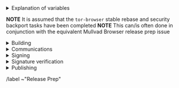 <details>
  <summary>Explanation of variables</summary>

- `$(BUILD_SERVER)` : the server the main builder is using to build a tor-browser release
- `$(BUILDER)` : whomever is building the release on the $(BUILD_SERVER)
  - **example** : `pierov`
- `$(STAGING_SERVER)` : the server the signer is using to to run the signing process
- `$(ESR_VERSION)` : the Mozilla defined ESR version, used in various places for building tor-browser tags, labels, etc
  - **example** : `91.6.0`
- `$(TOR_BROWSER_MAJOR)` : the Tor Browser major version
  - **example** : `11`
- `$(TOR_BROWSER_MINOR)` : the Tor Browser minor version
  - **example** : either `0` or `5`; Alpha's is always `(Stable + 5) % 10`
- `$(TOR_BROWSER_VERSION)` : the Tor Browser version in the format
  - **example** : `12.5a3`, `12.0.3`
- `$(BUILD_N)` : a project's build revision within a its branch; this is separate from the `$(TOR_BROWSER_BUILD_N)` value; many of the Firefox-related projects have a `$(BUILD_N)` suffix and may differ between projects even when they contribute to the same build.
  - **example** : `build1`
- `$(TOR_BROWSER_BUILD_N)` : the tor-browser build revision for a given Tor Browser release; used in tagging git commits
  - **example** : `build2`
  - **NOTE** : A project's `$(BUILD_N)` and `$(TOR_BROWSER_BUILD_N)` may be the same, but it is possible for them to diverge. For example :
    - if we have multiple Tor Browser releases on a given ESR branch the two will become out of sync as the `$(BUILD_N)` value will increase, while the `$(TOR_BROWSER_BUILD_N)` value may stay at `build1` (but the `$(TOR_BROWSER_VERSION)` will increase)
    - if we have build failures unrelated to `tor-browser`, the `$(TOR_BROWSER_BUILD_N)` value will increase while the `$(BUILD_N)` will stay the same.
- `$(TOR_BROWSER_VERSION)` : the published Tor Browser version
    - **example** : `11.5a6`, `11.0.7`
- `$(TBB_BUILD_TAG)` : the `tor-browser-build` build tag used to build a given Tor Browser version
    - **example** : `tbb-12.5a7-build1`
</details>

**NOTE** It is assumed that the `tor-browser` stable rebase and security backport tasks have been completed
**NOTE** This can/is often done in conjunction with the equivalent Mullvad Browser release prep issue

<details>
  <summary>Building</summary>

### tor-browser-build: https://gitlab.torproject.org/tpo/applications/tor-browser-build.git
Tor Browser Alpha (and Nightly) are on the `main` branch

- [ ] Update `rbm.conf`
  - [ ] `var/torbrowser_version` : update to next version
  - [ ] `var/torbrowser_build` : update to `$(TOR_BROWSER_BUILD_N)`
  - [ ] ***(Desktop Only)***`var/torbrowser_incremental_from` : update to previous Desktop version
    - **NOTE**: We try to build incrementals for the previous 3 desktop versions except in the case of a watershed update
    - **IMPORTANT**: Really *actually* make sure this is the previous Desktop version or else the `make torbrowser-incrementals-*` step will fail
- [ ] Update Desktop-specific build configs
  - [ ] Update `projects/firefox/config`
    - [ ] `browser_build` : update to match `tor-browser` tag
    - [ ] ***(Optional)*** `var/firefox_platform_version` : update to latest `$(ESR_VERSION)` if rebased
- [ ] Update Android-specific build configs
  - [ ] Update `projects/geckoview/config`
    - [ ] `browser_build` : update to match `tor-browser` tag
    - [ ] ***(Optional)*** `var/geckoview_version` : update to latest `$(ESR_VERSION)` if rebased
  - [ ] ***(Optional)*** Update `projects/tor-android-service/config`
    - [ ] `git_hash` : update with `HEAD` commit of project's `main` branch
  - [ ] ***(Optional)*** Update `projects/application-services/config`:
    **NOTE** we don't currently have any of our own patches for this project
    - [ ] `git_hash` : update to appropriate git commit associated with `$(ESR_VERSION)`
  - [ ] ***(Optional)*** Update `projects/firefox-android/config`:
    - [ ] `fenix_version` : update to match alpha `firefox-android` build tag
    - [ ] `browser_branch` : update to match alpha `firefox-android` build tag
    - [ ] `browser_build` : update to match alpha `firefox-android` build tag
  - [ ] Update allowed_addons.json by running (from `tor-browser-build` root):
    - `./tools/fetch_allowed_addons.py > projects/browser/allowed_addons.json`
- [ ] Update `projects/translation/config`:
  - [ ] run `make list_translation_updates-alpha` to get updated hashes
  - [ ] `steps/base-browser/git_hash` : update with `HEAD` commit of project's `base-browser` branch
  - [ ] `steps/tor-browser/git_hash` : update with `HEAD` commit of project's `tor-browser` branch
  - [ ] `steps/fenix/git_hash` : update with `HEAD` commit of project's `fenix-torbrowserstringsxml` branch
- [ ] Update common build configs
  - [ ] Check for NoScript updates here : https://addons.mozilla.org/en-US/firefox/addon/noscript
    - [ ] ***(Optional)*** If new version available, update `noscript` section of `input_files` in `projects/browser/config`
      - [ ] `URL`
      - [ ] `sha256sum`
  - [ ] Check for OpenSSL updates here : https://www.openssl.org/source/
    - [ ] ***(Optional)*** If new 3.0.X version available, update `projects/openssl/config`
      - [ ] `version` : update to next 3.0.X version
      - [ ] `input_files/sha256sum` : update to sha256 sum of source tarball
  - [ ] Check for zlib updates here: https://github.com/madler/zlib/releases
    - [ ] **(Optional)** If new tag available, update `projects/zlib/config`
      - [ ] `version` : update to next release tag
  - [ ] Check for tor updates here : https://gitlab.torproject.org/tpo/core/tor/-/tags
    - [ ] ***(Optional)*** Update `projects/tor/config`
      - [ ] `version` : update to latest `-alpha` tag or release tag if newer (ping dgoulet or ahf if unsure)
  - [ ] Check for go updates here : https://go.dev/dl
    - **NOTE** : In general, Tor Browser Alpha uses the latest Stable major series Go version, but there are sometimes exceptions. Check with the anti-censorship team before doing a major version update in case there is incompatibilities.
    - [ ] ***(Optional)*** Update `projects/go/config`
      - [ ] `version` : update go version
      - [ ] `input_files/sha256sum` for `go` : update sha256sum of archive (sha256 sums are displayed on the go download page)
  - [ ] Check for manual updates by running (from `tor-browser-build` root): `./tools/fetch-manual.py`
    - [ ] ***(Optional)*** If new version is available:
      - [ ] Upload the downloaded `manual_$PIPELINEID.zip` file to `tb-build-02.torproject.org`
      - [ ] Deploy to `tb-builder`'s `public_html` directory:
        - `sudo -u tb-builder cp manual_$PIPELINEID.zip ~tb-builder/public_html/.`
      - [ ] Update `projects/manual/config`:
        - [ ] Change the `version` to `$PIPELINEID`
        - [ ] Update `sha256sum` in the `input_files` section
- [ ] Update `ChangeLog-TBB.txt`
  - [ ] Ensure `ChangeLog-TBB.txt` is sync'd between alpha and stable branches
  - [ ] Check the linked issues: ask people to check if any are missing, remove the not fixed ones
  - [ ] Run `./tools/fetch-changelogs.py $(ISSUE_NUMBER) --date $date $updateArgs`
    - Make sure you have `requests` installed (e.g., `apt install python3-requests`)
    - The first time you run this script you will need to generate an access token; the script will guide you
    - `$updateArgs` should be these arguments, depending on what you actually updated:
      - [ ] `--firefox` (be sure to include esr at the end if needed, which is usually the case)
      - [ ] `--tor`
      - [ ] `--no-script`
      - [ ] `--openssl`
      - [ ] `--zlib`
      - [ ] `--go`
      - E.g., `./tools/fetch-changelogs.py 41028 --date 'December 19 2023' --firefox 115.6.0esr --tor 0.4.8.10 --no-script 11.4.29 --zlib 1.3 --go 1.21.5 --openssl 3.0.12`
    - `--date $date` is optional, if omitted it will be the date on which you run the command
  - [ ] Copy the output of the script to the beginning of `ChangeLog-TBB.txt` and adjust its output
- [ ] Open MR with above changes, using the template for release preparations
- [ ] Merge
- [ ] Sign+Tag
  - **NOTE** this must be done by one of:
    - boklm
    - dan
    - ma1
    - pierov
    - richard
  - [ ] Run: `make torbrowser-signtag-alpha`
  - [ ] Push tag to `upstream`
- [ ] Build the tag:
  - Run `make torbrowser-alpha && make torbrowser-incrementals-alpha`
    - [ ] Tor Project build machine
    - [ ] Local developer machine
  - [ ] Submit build request to Mullvad infrastructure:
    - **NOTE** this requires a devmole authentication token
    - Run `make torbrowser-kick-devmole-build`
- [ ] Ensure builders have matching builds

</details>

<details>
  <summary>Communications</summary>

### notify stakeholders
- [ ] **(Once builds confirmed matching)** Email tor-qa mailing list with release information
  - [ ] tor-qa: tor-qa@lists.torproject.org
  - **Subject**
    ```
    Tor Browser $(TOR_BROWSER_VERION) (Android, Windows, macOS, Linux)
    ```
  - **Body**
    ```
    Hello,

    Unsigned Tor Browser $(TOR_BROWSER_VERSION) alpha candidate builds are now available for testing:

    - https://tb-build-02.torproject.org/~$(BUILDER)/builds/alpha/unsigned/$(TOR_BROWSER_VERSION)/

    The full changelog can be found here:

    - https://gitlab.torproject.org/tpo/applications/tor-browser-build/-/raw/$(TBB_BUILD_TAG)/projects/browser/Bundle-Data/Docs-TBB/ChangeLog.txt
    ```
- [ ] ***(Optional, only around build/packaging changes)*** Email packagers:
  - [ ] Tails dev mailing list: tails-dev@boum.org
  - [ ] Guardian Project: nathan@guardianproject.info
  - [ ] FreeBSD port: freebsd@sysctl.cz <!-- Gitlab user maxfx -->
  - [ ] OpenBSD port: caspar@schutijser.com <!-- Gitlab user cschutijser -->
  - [ ] Note any changes which may affect packaging/downstream integration
- [ ] ***(Optional, after ESR migration)*** Email external partners:
  - [ ] Cloudflare: ask-research@cloudflare.com
    - **NOTE** :  We need to provide them with updated user agent string so they can update their internal machinery to prevent Tor Browser users from getting so many CAPTCHAs
  - [ ]  Startpage: admin@startpage.com
    - **NOTE** : Startpage also needs the updated user-agent string for better experience on their onion service sites.

</details>

<details>
  <summary>Signing</summary>

### release signing
- **NOTE** : In practice, it's most efficient to have the blog post and website updates ready to merge, since signing doesn't take very long
- [ ] Assign this issue to the signer, one of:
  - boklm
  - richard
- [ ] On `$(STAGING_SERVER)`, ensure updated:
  - [ ] `tor-browser-build` is on the right commit: `git tag -v tbb-$(TOR_BROWSER_VERSION)-$(TOR_BROWSER_BUILD_N) && git checkout tbb-$(TOR_BROWSER_VERSION)-$(TOR_BROWSER_BUILD_N)`
  - [ ] `tor-browser-build/tools/signing/set-config.hosts`
    - `ssh_host_builder` : ssh hostname of machine with unsigned builds
      - **NOTE** : `tor-browser-build` is expected to be in the `$HOME` directory)
    - `ssh_host_linux_signer` : ssh hostname of linux signing machine
  - [ ] `tor-browser-build/tools/signing/set-config.rcodesign-appstoreconnect`
    - `appstoreconnect_api_key_path` : path to json file containing appstoreconnect api key infos
  - [ ] `set-config.update-responses`
    - `update_responses_repository_dir` : directory where you cloned `git@gitlab.torproject.org:tpo/applications/tor-browser-update-responses.git`
  - [ ] `tor-browser-build/tools/signing/set-config.tbb-version`
    - `tbb_version` : tor browser version string, same as `var/torbrowser_version` in `rbm.conf` (examples: `11.5a12`, `11.0.13`)
    - `tbb_version_build` : the tor-browser-build build number (if `var/torbrowser_build` in `rbm.conf` is `buildN` then this value is `N`)
    - `tbb_version_type` : either `alpha` for alpha releases or `release` for stable releases
- [ ] On `$(STAGING_SERVER)` in a separate `screen` session, ensure tor daemon is running with SOCKS5 proxy on the default port 9050
- [ ] On `$(STAGING_SERVER)` in a separate `screen` session, run do-all-signing script:
  - `cd tor-browser-build/tools/signing/`
  - `./do-all-signing.torbrowser`
- **NOTE**: at this point the signed binaries should have been copied to `staticiforme`
- [ ] Update `staticiforme.torproject.org`:
  - From `screen` session on `staticiforme.torproject.org`:
  - [ ] Static update components : `static-update-component cdn.torproject.org && static-update-component dist.torproject.org`
  - [ ] Enable update responses : `sudo -u tb-release ./deploy_update_responses-alpha.sh`
  - [ ] Remove old release data from following places:
    - **NOTE** : Skip this step if we need to hold on to older versions for some reason (for example, this is an Andoid or Desktop-only release, or if we need to hold back installers in favor of build-to-build updates if there are signing issues, etc)
    - [ ] `/srv/cdn-master.torproject.org/htdocs/aus1/torbrowser`
    - [ ] `/srv/dist-master.torproject.org/htdocs/torbrowser`
  - [ ] Static update components (again) : `static-update-component cdn.torproject.org && static-update-component dist.torproject.org`

</details>

<details>
  <summary>Signature verification</summary>

  <details>
    <summary>Check whether the .exe files got properly signed and timestamped</summary>

```bash
# Point OSSLSIGNCODE to your osslsigncode binary
pushd tor-browser-build/${channel}/signed/$TORBROWSER_VERSION
OSSLSIGNCODE=/path/to/osslsigncode
../../../tools/authenticode_check.sh
popd
```

  </details>
  <details>
    <summary>Check whether the MAR files got properly signed</summary>

```bash
# Point NSSDB to your nssdb containing the mar signing certificate
# Point SIGNMAR to your signmar binary
# Point LD_LIBRARY_PATH to your mar-tools directory
pushd tor-browser-build/${channel}/signed/$TORBROWSER_VERSION
NSSDB=/path/to/nssdb
SIGNMAR=/path/to/mar-tools/signmar
LD_LIBRARY_PATH=/path/to/mar-tools/
../../../tools/marsigning_check.sh
popd
```

  </details>
</details>

<details>
  <summary>Publishing</summary>

### Google Play: https://play.google.com/apps/publish
- [ ] Publish APKs to Google Play:
  - Select `Tor Browser (Alpha)` app
  - Navigate to `Release > Production` and click `Create new release` button:
    - Upload the `tor-browser-android-*.apk` APKs
    - Update Release Name to Tor Browser version number
    - Update Release Notes
    - Next to 'Release notes', click `Copy from a previous release`
    - Edit blog post url to point to most recent blog post
  - Save, review, and configure rollout percentage
    - [ ] 25% rollout when publishing a scheduled update
    - [ ] 100% rollout when publishing a security-driven release
  - [ ] Update rollout percentage to 100% after confirmed no major issues

### website: https://gitlab.torproject.org/tpo/web/tpo.git
- [ ] `databags/versions.ini` : Update the downloads versions
    - `torbrowser-stable/version` : sort of a catch-all for latest stable version
    - `torbrowser-alpha/version` : sort of a catch-all for latest stable version
    - `torbrowser-*-stable/version` : platform-specific stable versions
    - `torbrowser-*-alpha/version` : platform-specific alpha versions
    - `tor-stable`,`tor-alpha` : set by tor devs, do not touch
- [ ] Push to origin as new branch, open 'Draft :' MR
- [ ] Remove `Draft:` from MR once signed-packages are accessible on https://dist.torproject.org
- [ ] Merge
- [ ] Publish after CI passes and builds are published

### blog: https://gitlab.torproject.org/tpo/web/blog.git
- [ ] Run `tools/signing/create-blog-post` which should create the new blog post from a template (edit set-config.blog to set you local blog directory)
  - [ ] Note any ESR update
  - [ ] Note any updates to dependencies (OpenSSL, zlib, NoScript, tor, etc)
  - [ ] Thank any users which have contributed patches  
  - [ ] **(Optional)** Draft any additional sections for new features which need testing, known issues, etc
- [ ] Push to origin as new branch, open `Draft:` MR
- [ ] Merge once signed-packages are accessible on https://dist.torproject.org
- [ ] Publish after CI passes and website has been updated

### tor-announce mailing list
- [ ] Email tor-announce mailing list: tor-announce@lists.torproject.org
  - **Subject**
    ```
    New Release: Tor Browser $(TOR_BROWSER_VERSION) (Android, Windows, macOS, Linux)
    ```
  - **Body**
    ```
    Hi everyone,

    Tor Browser $(TOR_BROWSER_VERSION) has now been published for all platforms. For details please see our blog post:
    - $(BLOG_POST_URL)

    Changelog:
    # paste changleog as quote here
    ```

</details>

/label ~"Release Prep"

